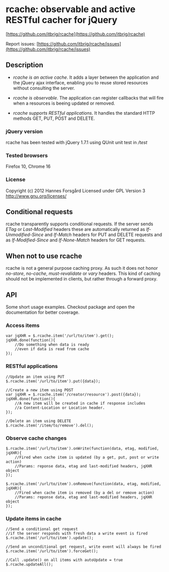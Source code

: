 rcache: observable and active RESTful cacher for jQuery
=======================================================

[https://github.com/itbrig/rcache](https://github.com/itbrig/rcache)

Report issues: [https://github.com/itbrig/rcache/issues](https://github.com/itbrig/rcache/issues)

Description
-----------

* _rcache is an active cache_. It adds a layer between the application and the
jQuery ajax interface, enabling you to reuse stored resources without consulting
the server.

* _rcache is observable_. The application can register callbacks that will
fire when a resources is beeing updated or removed.

* _rcache supports RESTful applications_. It handles the standard HTTP methods
GET, PUT, POST and DELETE.


### jQuery version ###
rcache has been tested with jQuery 1.7.1 using QUnit unit test in _/test_


### Tested browsers ###
Firefox 10, Chrome 16


### License ###
Copyright (c) 2012 Hannes Forsgård
Licensed under GPL Version 3
http://www.gnu.org/licenses/


Conditional requests
--------------------
rcache transparently supports conditional requests. If the server sends _ETag_
or _Last-Modified_ headers these are automatically returned as
_If-Unmodified-Since_ and _If-Match_ headers for PUT and DELETE requests and as
_If-Modified-Since_ and _If-None-Match_ headers for GET requests.


When not to use rcache
----------------------
rcache is not a general purpose caching proxy. As such it does not honor 
_no-store_, _no-cache_, _must-revalidate_ or _vary_ headers. This kind of
caching should not be implemented in clients, but rather through a forward
proxy.


API
---

Some short usage examples. Checkout package and open the documentation for
better coverage.

### Access items ###

    var jqXHR = $.rcache.item('/url/to/item').get();
    jqXHR.done(function(){
        //Do something when data is ready
        //even if data is read from cache
    });

### RESTful applications ###
    
    //Update an item using PUT
    $.rcache.item('/url/to/item').put({data});

    //Create a new item using POST
    var jqXHR = $.rcache.item('/creator/resource').post({data});
    jqXHR.done(function(){
        //A new item will be created in cache if response includes
        //a Content-Location or Location header.
    });
    
    //Delete an item using DELETE
    $.rcache.item('/item/to/remove').del();
    
### Observe cache changes ###

    $.rcache.item('/url/to/item').onWrite(function(data, etag, modified, jqXHR){
        //Fired when cache item is updated (by a get, put, post or write action)
        //Params: reponse data, etag and last-modified headers, jqXHR object
    });

    $.rcache.item('/url/to/item').onRemove(function(data, etag, modified, jqXHR){
        //Fired when cache item is removed (by a del or remove action)
        //Params: reponse data, etag and last-modified headers, jqXHR object
    });

### Update items in cache ###

    //Send a conditional get request
    //if the server responds with fresh data a write event is fired
    $.rcache.item('/url/to/item').update();
    
    //Send an unconditional get request, write event will always be fired
    $.rcache.item('/url/to/item').forceGet();

    //Call .update() on all items with autoUpdate = true
    $.rcache.updateAll();

